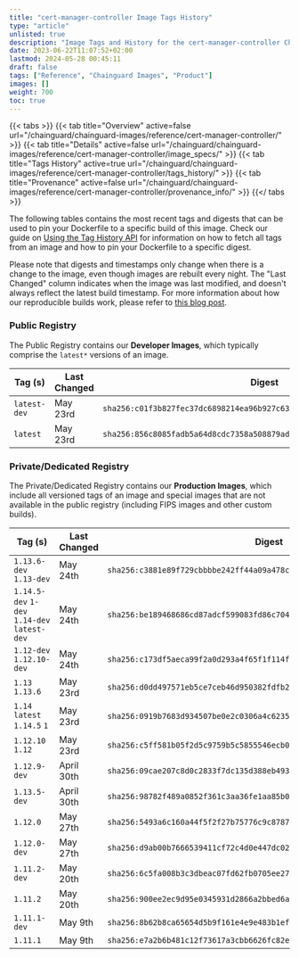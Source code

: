 ```yaml
---
title: "cert-manager-controller Image Tags History"
type: "article"
unlisted: true
description: "Image Tags and History for the cert-manager-controller Chainguard Image"
date: 2023-06-22T11:07:52+02:00
lastmod: 2024-05-28 00:45:11
draft: false
tags: ["Reference", "Chainguard Images", "Product"]
images: []
weight: 700
toc: true
---
```


{{< tabs >}}
{{< tab title="Overview" active=false url="/chainguard/chainguard-images/reference/cert-manager-controller/" >}}
{{< tab title="Details" active=false url="/chainguard/chainguard-images/reference/cert-manager-controller/image_specs/" >}}
{{< tab title="Tags History" active=true url="/chainguard/chainguard-images/reference/cert-manager-controller/tags_history/" >}}
{{< tab title="Provenance" active=false url="/chainguard/chainguard-images/reference/cert-manager-controller/provenance_info/" >}}
{{</ tabs >}}

The following tables contains the most recent tags and digests that can be used to pin your Dockerfile to a specific build of this image. Check our guide on [Using the Tag History API](/chainguard/chainguard-images/using-the-tag-history-api/) for information on how to fetch all tags from an image and how to pin your Dockerfile to a specific digest.

Please note that digests and timestamps only change when there is a change to the image, even though images are rebuilt every night. The "Last Changed" column indicates when the image was last modified, and doesn't always reflect the latest build timestamp. For more information about how our reproducible builds work, please refer to [this blog post](https://www.chainguard.dev/unchained/reproducing-chainguards-reproducible-image-builds).

### Public Registry
The Public Registry contains our **Developer Images**, which typically comprise the `latest*` versions of an image.

| Tag (s)       | Last Changed | Digest                                                                    |
|---------------|--------------|---------------------------------------------------------------------------|
|  `latest-dev` | May 23rd     | `sha256:c01f3b827fec37dc6898214ea96b927c635a0245ff1e6bb28bc2fc4b969c9fe5` |
|  `latest`     | May 23rd     | `sha256:856c8085fadb5a64d8cdc7358a508879ad95c466f94e4f16ffa5040200412c9e` |


### Private/Dedicated Registry
The Private/Dedicated Registry contains our **Production Images**, which include all versioned tags of an image and special images that are not available in the public registry (including FIPS images and other custom builds).

| Tag (s)                                       | Last Changed | Digest                                                                    |
|-----------------------------------------------|--------------|---------------------------------------------------------------------------|
|  `1.13.6-dev` `1.13-dev`                      | May 24th     | `sha256:c3881e89f729cbbbbe242ff44a09a478c3317451988a140d0472fbee80d4d90b` |
|  `1.14.5-dev` `1-dev` `1.14-dev` `latest-dev` | May 24th     | `sha256:be189468686cd87adcf599083fd86c7041e2cc58ca2ee5c2dbf3124455c1b13b` |
|  `1.12-dev` `1.12.10-dev`                     | May 24th     | `sha256:c173df5aeca99f2a0d293a4f65f1f114f60907dabdacb6772acdf242db199c6c` |
|  `1.13` `1.13.6`                              | May 23rd     | `sha256:d0dd497571eb5ce7ceb46d950382fdfb2d2ac488a2079a1f1b33470e2a438dae` |
|  `1.14` `latest` `1.14.5` `1`                 | May 23rd     | `sha256:0919b7683d934507be0e2c0306a4c623540ef728edef95543abc3501fc3128da` |
|  `1.12.10` `1.12`                             | May 23rd     | `sha256:c5ff581b05f2d5c9759b5c5855546ecb06355155fa7c9c463069af63c7386acc` |
|  `1.12.9-dev`                                 | April 30th   | `sha256:09cae207c8d0c2833f7dc135d388eb49318a6a6910f51170ad07abf1709644cb` |
|  `1.13.5-dev`                                 | April 30th   | `sha256:98782f489a0852f361c3aa36fe1aa85b0199d49564098cf9246e476d2f0c03b3` |
|  `1.12.0`                                     | May 27th     | `sha256:5493a6c160a44f5f2f27b75776c9c8787bd3b147764172258fca17eff8a018d4` |
|  `1.12.0-dev`                                 | May 27th     | `sha256:d9ab00b7666539411cf72c4d0e447dc029a63ea5cc5f3ab2cbf68beab7a236e7` |
|  `1.11.2-dev`                                 | May 20th     | `sha256:6c5fa008b3c3dbeac07fd62fb0705ee27db341824c2fe8c5eb91b3605215c0f6` |
|  `1.11.2`                                     | May 20th     | `sha256:900ee2ec9d95e0345931d2866a2bbed6a3ab439a744acf361ae299a2aa26ec9b` |
|  `1.11.1-dev`                                 | May 9th      | `sha256:8b62b8ca65654d5b9f161e4e9e483b1ef0a27530fb0fbe338b682359976a135e` |
|  `1.11.1`                                     | May 9th      | `sha256:e7a2b6b481c12f73617a3cbb6626fc82e5088e2977703dc9a5685c7626a308fe` |

